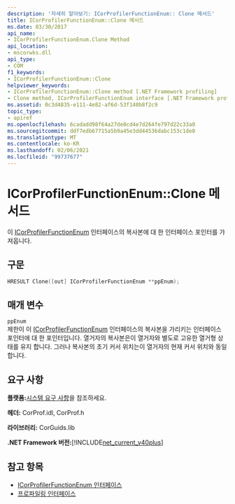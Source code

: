 ```yaml
---
description: '자세히 알아보기: ICorProfilerFunctionEnum:: Clone 메서드'
title: ICorProfilerFunctionEnum::Clone 메서드
ms.date: 03/30/2017
api_name:
- ICorProfilerFunctionEnum.Clone Method
api_location:
- mscorwks.dll
api_type:
- COM
f1_keywords:
- ICorProfilerFunctionEnum::Clone
helpviewer_keywords:
- ICorProfilerFunctionEnum::Clone method [.NET Framework profiling]
- Clone method, ICorProfilerFunctionEnum interface [.NET Framework profiling]
ms.assetid: 0c3d4835-e111-4e82-af6d-53f140b8f2c9
topic_type:
- apiref
ms.openlocfilehash: 6cadadd98f64a27de0cd4e7d264fe797d22c33a0
ms.sourcegitcommit: ddf7edb67715a5b9a45e3dd44536dabc153c1de0
ms.translationtype: MT
ms.contentlocale: ko-KR
ms.lasthandoff: 02/06/2021
ms.locfileid: "99737677"
---
```

# <a name="icorprofilerfunctionenumclone-method"></a>ICorProfilerFunctionEnum::Clone 메서드

이 [ICorProfilerFunctionEnum](icorprofilerfunctionenum-interface.md) 인터페이스의 복사본에 대 한 인터페이스 포인터를 가져옵니다.  
  
## <a name="syntax"></a>구문  
  
```cpp  
HRESULT Clone([out] ICorProfilerFunctionEnum **ppEnum);  
```  
  
## <a name="parameters"></a>매개 변수  

 `ppEnum`  
 제한이 이 [ICorProfilerFunctionEnum](icorprofilerfunctionenum-interface.md) 인터페이스의 복사본을 가리키는 인터페이스 포인터에 대 한 포인터입니다. 열거자의 복사본은이 열거자와 별도로 고유한 열거형 상태를 유지 합니다. 그러나 복사본의 초기 커서 위치는이 열거자의 현재 커서 위치와 동일 합니다.  
  
## <a name="requirements"></a>요구 사항  

 **플랫폼:**[시스템 요구 사항](../../get-started/system-requirements.md)을 참조하세요.  
  
 **헤더:** CorProf.idl, CorProf.h  
  
 **라이브러리:** CorGuids.lib  
  
 **.NET Framework 버전:**[!INCLUDE[net_current_v40plus](../../../../includes/net-current-v40plus-md.md)]  
  
## <a name="see-also"></a>참고 항목

- [ICorProfilerFunctionEnum 인터페이스](icorprofilerfunctionenum-interface.md)
- [프로파일링 인터페이스](profiling-interfaces.md)

